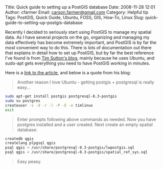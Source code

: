 Title: Quick guide to setting up a PostGIS database
Date: 2008-11-28 12:01
Author: cfarmer
Email: carson.farmer@gmail.com
Category: Helpful tip
Tags: PostGIS, Quick Guide, Ubuntu, FOSS, GIS, How-To, Linux
Slug: quick-guide-to-setting-up-postgis-database

Recently I decided to seriously start using PostGIS to manage my spatial
data. As I have several projects on the go, organizing and managing my
data effectively has become extremely important, and PostGIS is by far
the most convenient way to do this. There is lots of documentation out
there that explains in detail how to set up PostGIS, but by far the best
reference I've found is from [Tim Sutton's blog][], mainly because he
uses Ubuntu, and sudo-apt gets everything you need to have PostGIS
working in minutes.
<!--more-->

Here is a [link to the article][], and below is a quote from his blog:

> Another reason I love Ubuntu - getting postgis + postgresql is really easy...

```bash
sudo apt-get install postgis postgresql-8.3-postgis
sudo su postgres
createuser -s -d -r -l -P -E -e timlinux
exit
```

> Enter prompts following above commands as needed. Now you have
> postgres installed and a user created. Next create an empty spatial
> database:

```bash
createdb qgis
createlang plpgsql qgis
psql qgis < /usr/share/postgresql-8.3-postgis/lwpostgis.sql
psql qgis < /usr/share/postgresql-8.3-postgis/spatial_ref_sys.sql
```

> Easy peasy.

[Tim Sutton's blog]: http://tim.linfiniti.com/ "Tim Sutton's blog"
[link to the article]: http://tim.linfiniti.com/page/3 "Setting Up Postgis on Ubuntu"
